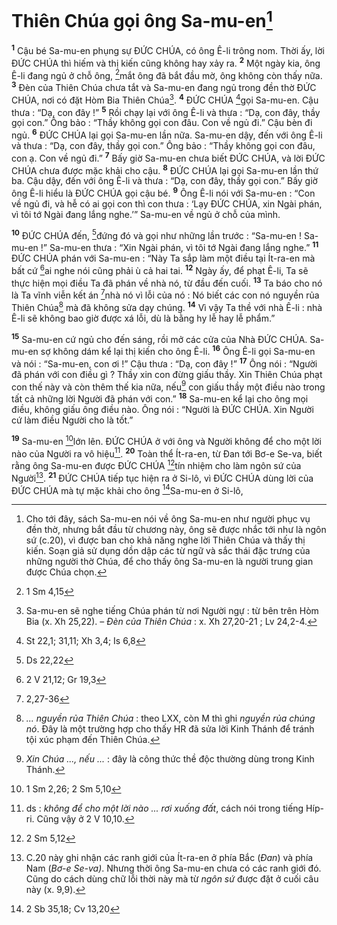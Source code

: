 # Thiên Chúa gọi ông Sa-mu-en[^1]
<sup><b>1</b></sup> Cậu bé Sa-mu-en phụng sự ĐỨC CHÚA, có ông Ê-li trông nom. Thời ấy, lời ĐỨC CHÚA thì hiếm và thị kiến cũng không hay xảy ra. <sup><b>2</b></sup> Một ngày kia, ông Ê-li đang ngủ ở chỗ ông, [^1*]mắt ông đã bắt đầu mờ, ông không còn thấy nữa. <sup><b>3</b></sup> Đèn của Thiên Chúa chưa tắt và Sa-mu-en đang ngủ trong đền thờ ĐỨC CHÚA, nơi có đặt Hòm Bia Thiên Chúa[^2]. <sup><b>4</b></sup> ĐỨC CHÚA [^2*]gọi Sa-mu-en. Cậu thưa : “Dạ, con đây !” <sup><b>5</b></sup> Rồi chạy lại với ông Ê-li và thưa : “Dạ, con đây, thầy gọi con.” Ông bảo : “Thầy không gọi con đâu. Con về ngủ đi.” Cậu bèn đi ngủ. <sup><b>6</b></sup> ĐỨC CHÚA lại gọi Sa-mu-en lần nữa. Sa-mu-en dậy, đến với ông Ê-li và thưa : “Dạ, con đây, thầy gọi con.” Ông bảo : “Thầy không gọi con đâu, con ạ. Con về ngủ đi.” <sup><b>7</b></sup> Bấy giờ Sa-mu-en chưa biết ĐỨC CHÚA, và lời ĐỨC CHÚA chưa được mặc khải cho cậu. <sup><b>8</b></sup> ĐỨC CHÚA lại gọi Sa-mu-en lần thứ ba. Cậu dậy, đến với ông Ê-li và thưa : “Dạ, con đây, thầy gọi con.” Bấy giờ ông Ê-li hiểu là ĐỨC CHÚA gọi cậu bé. <sup><b>9</b></sup> Ông Ê-li nói với Sa-mu-en : “Con về ngủ đi, và hễ có ai gọi con thì con thưa : ‘Lạy ĐỨC CHÚA, xin Ngài phán, vì tôi tớ Ngài đang lắng nghe.’” Sa-mu-en về ngủ ở chỗ của mình.

<sup><b>10</b></sup> ĐỨC CHÚA đến, [^3*]đứng đó và gọi như những lần trước : “Sa-mu-en ! Sa-mu-en !” Sa-mu-en thưa : “Xin Ngài phán, vì tôi tớ Ngài đang lắng nghe.” <sup><b>11</b></sup> ĐỨC CHÚA phán với Sa-mu-en : “Này Ta sắp làm một điều tại Ít-ra-en mà bất cứ [^4*]ai nghe nói cũng phải ù cả hai tai. <sup><b>12</b></sup> Ngày ấy, để phạt Ê-li, Ta sẽ thực hiện mọi điều Ta đã phán về nhà nó, từ đầu đến cuối. <sup><b>13</b></sup> Ta báo cho nó là Ta vĩnh viễn kết án [^5*]nhà nó vì lỗi của nó : Nó biết các con nó nguyền rủa Thiên Chúa[^3] mà đã không sửa dạy chúng. <sup><b>14</b></sup> Vì vậy Ta thề với nhà Ê-li : nhà Ê-li sẽ không bao giờ được xá lỗi, dù là bằng hy lễ hay lễ phẩm.”

<sup><b>15</b></sup> Sa-mu-en cứ ngủ cho đến sáng, rồi mở các cửa của Nhà ĐỨC CHÚA. Sa-mu-en sợ không dám kể lại thị kiến cho ông Ê-li. <sup><b>16</b></sup> Ông Ê-li gọi Sa-mu-en và nói : “Sa-mu-en, con ơi !” Cậu thưa : “Dạ, con đây !” <sup><b>17</b></sup> Ông nói : “Người đã phán với con điều gì ? Thầy xin con đừng giấu thầy. Xin Thiên Chúa phạt con thế này và còn thêm thế kia nữa, nếu[^4] con giấu thầy một điều nào trong tất cả những lời Người đã phán với con.” <sup><b>18</b></sup> Sa-mu-en kể lại cho ông mọi điều, không giấu ông điều nào. Ông nói : “Người là ĐỨC CHÚA. Xin Người cứ làm điều Người cho là tốt.”

<sup><b>19</b></sup> Sa-mu-en [^6*]lớn lên. ĐỨC CHÚA ở với ông và Người không để cho một lời nào của Người ra vô hiệu[^5]. <sup><b>20</b></sup> Toàn thể Ít-ra-en, từ Đan tới Bơ-e Se-va, biết rằng ông Sa-mu-en được ĐỨC CHÚA [^7*]tín nhiệm cho làm ngôn sứ của Người[^6]. <sup><b>21</b></sup> ĐỨC CHÚA tiếp tục hiện ra ở Si-lô, vì ĐỨC CHÚA dùng lời của ĐỨC CHÚA mà tự mặc khải cho ông [^8*]Sa-mu-en ở Si-lô,

[^1]: Cho tới đây, sách Sa-mu-en nói về ông Sa-mu-en như người phục vụ đền thờ, nhưng bắt đầu từ chương này, ông sẽ được nhắc tới như là ngôn sứ (c.20), vì được ban cho khả năng nghe lời Thiên Chúa và thấy thị kiến. Soạn giả sử dụng dồn dập các từ ngữ và sắc thái đặc trưng của những người thờ Chúa, để cho thấy ông Sa-mu-en là người trung gian được Chúa chọn.
[^2]: Sa-mu-en sẽ nghe tiếng Chúa phán từ nơi Người ngự : từ bên trên Hòm Bia (x. Xh 25,22). – <i>Đèn của Thiên Chúa</i> : x. Xh 27,20-21 ; Lv 24,2-4.
[^3]: <i>... nguyền rủa Thiên Chúa</i> : theo LXX, còn M thì ghi <i>nguyền rủa chúng nó</i>. Đây là một trường hợp cho thấy HR đã sửa lời Kinh Thánh để tránh tội xúc phạm đến Thiên Chúa.
[^4]: <i>Xin Chúa ..., nếu ...</i> : đây là công thức thề độc thường dùng trong Kinh Thánh.
[^5]: ds : <i>không để cho một lời nào ... rơi xuống đất</i>, cách nói trong tiếng Híp-ri. Cũng vậy ở 2 V 10,10.
[^6]: C.20 này ghi nhận các ranh giới của Ít-ra-en ở phía Bắc (<i>Đan</i>) và phía Nam (<i>Bơ-e Se-va)</i>. Nhưng thời ông Sa-mu-en chưa có các ranh giới đó. Cũng do cách dùng chữ lỗi thời này mà từ <i>ngôn sứ</i> được đặt ở cuối câu này (x. 9,9).
[^1*]: 1 Sm 4,15
[^2*]: St 22,1; 31,11; Xh 3,4; Is 6,8
[^3*]: Ds 22,22
[^4*]: 2 V 21,12; Gr 19,3
[^5*]: 2,27-36
[^6*]: 1 Sm 2,26; 2 Sm 5,10
[^7*]: 2 Sm 5,12
[^8*]: 2 Sb 35,18; Cv 13,20
